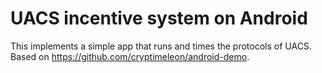 # UACS incentive system on Android

This implements a simple app that runs and times the protocols of UACS.
Based on https://github.com/cryptimeleon/android-demo.
